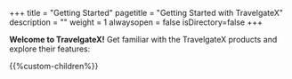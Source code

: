 +++
title = "Getting Started"
pagetitle = "Getting Started with TravelgateX"
description = ""
weight = 1
alwaysopen = false
isDirectory=false
+++

**Welcome to TravelgateX!** Get familiar with the TravelgateX products and explore their features:

{{%custom-children%}}

